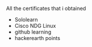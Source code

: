 All the certificates that i obtained
* Sololearn
* Cisco NDG Linux
* github learning
* hackerearth points


